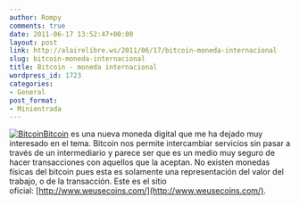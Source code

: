 ```yaml
---
author: Rompy
comments: true
date: 2011-06-17 13:52:47+00:00
layout: post
link: http://alairelibre.ws/2011/06/17/bitcoin-moneda-internacional
slug: bitcoin-moneda-internacional
title: Bitcoin - moneda internacional
wordpress_id: 1723
categories:
- General
post_format:
- Minientrada
---
```


[![Bitcoin](http://alairelibre.ws/wp-content/uploads/2011/06/bitcoin_v1.jpg)](http://alairelibre.ws/wp-content/uploads/2011/06/bitcoin_v1.jpg)[Bitcoin](http://en.wikipedia.org/wiki/Bitcoin) es una nueva moneda digital que me ha dejado muy interesado en el tema. Bitcoin nos permite intercambiar servicios sin pasar a través de un intermediario y parece ser que es un medio muy seguro de hacer transacciones con aquellos que la aceptan. No existen monedas físicas del bitcoin pues esta es solamente una representación del valor del trabajo, o de la transacción. Este es el sitio oficial: [http://www.weusecoins.com/](http://www.weusecoins.com/).
